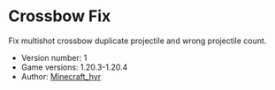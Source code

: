 # Crossbow Fix

Fix multishot crossbow duplicate projectile and wrong projectile count.

- Version number: 1
- Game versions: 1.20.3-1.20.4
- Author: [Minecraft_hyr](https://github.com/Minecrafthyr)
